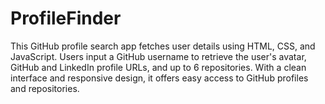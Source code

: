 # ProfileFinder
This GitHub profile search app fetches user details using HTML, CSS, and JavaScript. Users input a GitHub username to retrieve the user's avatar, GitHub and LinkedIn profile URLs, and up to 6 repositories. With a clean interface and responsive design, it offers easy access to GitHub profiles and repositories.
